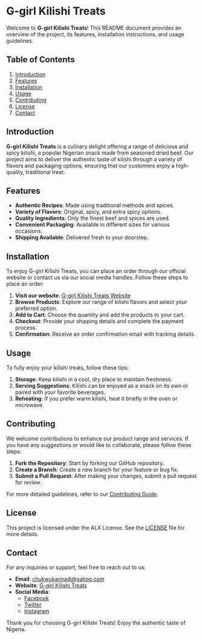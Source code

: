 # G-girl Kilishi Treats

Welcome to **G-girl Kilishi Treats**! This README document provides an overview of the project, its features, installation instructions, and usage guidelines.

## Table of Contents

1. [Introduction](#introduction)
2. [Features](#features)
3. [Installation](#installation)
4. [Usage](#usage)
5. [Contributing](#contributing)
6. [License](#license)
7. [Contact](#contact)

## Introduction

**G-girl Kilishi Treats** is a culinary delight offering a range of delicious and spicy kilishi, a popular Nigerian snack made from seasoned dried beef. Our project aims to deliver the authentic taste of kilishi through a variety of flavors and packaging options, ensuring that our customers enjoy a high-quality, traditional treat.

## Features

- **Authentic Recipes**: Made using traditional methods and spices.
- **Variety of Flavors**: Original, spicy, and extra spicy options.
- **Quality Ingredients**: Only the finest beef and spices are used.
- **Convenient Packaging**: Available in different sizes for various occasions.
- **Shipping Available**: Delivered fresh to your doorstep.

## Installation

To enjoy G-girl Kilishi Treats, you can place an order through our official website or contact us via our social media handles. Follow these steps to place an order:

1. **Visit our website**: [G-girl Kilishi Treats Website](https://www.g-girl-kilishitreats.com)
2. **Browse Products**: Explore our range of kilishi flavors and select your preferred option.
3. **Add to Cart**: Choose the quantity and add the products to your cart.
4. **Checkout**: Provide your shipping details and complete the payment process.
5. **Confirmation**: Receive an order confirmation email with tracking details.

## Usage

To fully enjoy your kilishi treats, follow these tips:

1. **Storage**: Keep kilishi in a cool, dry place to maintain freshness.
2. **Serving Suggestions**: Kilishi can be enjoyed as a snack on its own or paired with your favorite beverages.
3. **Reheating**: If you prefer warm kilishi, heat it briefly in the oven or microwave.

## Contributing

We welcome contributions to enhance our product range and services. If you have any suggestions or would like to collaborate, please follow these steps:

1. **Fork the Repository**: Start by forking our GitHub repository.
2. **Create a Branch**: Create a new branch for your feature or bug fix.
3. **Submit a Pull Request**: After making your changes, submit a pull request for review.

For more detailed guidelines, refer to our [Contributing Guide](CONTRIBUTING.md).

## License

This project is licensed under the ALX License. See the [LICENSE](LICENSE) file for more details.

## Contact

For any inquiries or support, feel free to reach out to us:

- **Email**: chukwukannadi@yahoo.com
- **Website**: [G-girl Kilishi Treats](https://www.g-girl-kilishitreats.com)
- **Social Media**:
  - [Facebook](https://www.facebook.com/ggirlkilishitreats)
  - [Twitter](https://www.twitter.com/ggirlkilishi)
  - [Instagram](https://www.instagram.com/ggirlkilishitreats)

Thank you for choosing G-girl Kilishi Treats! Enjoy the authentic taste of Nigeria.

